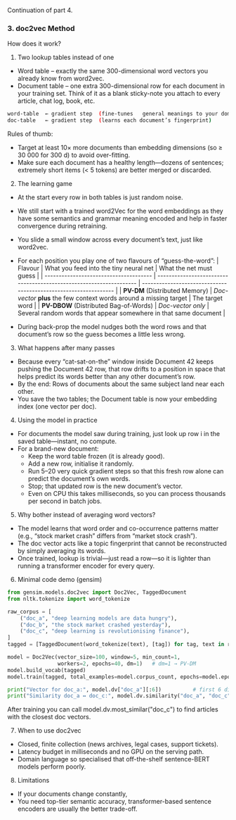 Continuation of part 4.

### 3. doc2vec Method

How does it work?

1. Two lookup tables instead of one
- Word table – exactly the same 300-dimensional word vectors you already know from word2vec.
- Document table – one extra 300-dimensional row for each document in your training set. Think of it as a blank sticky-note you attach to every article, chat log, book, etc.
```bash
word-table  ← gradient step  (fine-tunes   general meanings to your domain)
doc-table   ← gradient step  (learns each document’s fingerprint)
```

Rules of thumb:
- Target at least 10× more documents than embedding dimensions (so ≥ 30 000 for 300 d) to avoid over-fitting.
- Make sure each document has a healthy length—dozens of sentences; extremely short items (< 5 tokens) are better merged or discarded.


2. The learning game
- At the start every row in both tables is just random noise.
- We still start with a trained word2Vec for the word embeddings as they have some semantics and grammar meaning encoded and help in faster convergence during retraining.

- You slide a small window across every document’s text, just like word2vec.
- For each position you play one of two flavours of “guess-the-word”:
| Flavour                                | What you feed into the tiny neural net                              | What the net must guess                                          |
| -------------------------------------- | ------------------------------------------------------------------- | ---------------------------------------------------------------- |
| **PV-DM** (Distributed Memory)         | *Doc-vector* **plus** the few context words around a missing target | The target word                                                  |
| **PV-DBOW** (Distributed Bag-of-Words) | *Doc-vector only*                                                   | Several random words that appear somewhere in that same document |

- During back-prop the model nudges both the word rows and that document’s row so the guess becomes a little less wrong.

3. What happens after many passes
- Because every “cat-sat-on-the” window inside Document 42 keeps pushing the Document 42 row, that row drifts to a position in space that helps predict its words better than any other document’s row.
- By the end: Rows of documents about the same subject land near each other.
- You save the two tables; the Document table is now your embedding index (one vector per doc).

4. Using the model in practice
- For documents the model saw during training, just look up row i in the saved table—instant, no compute.
- For a brand-new document:
  - Keep the word table frozen (it is already good).
  - Add a new row, initialise it randomly.
  - Run 5–20 very quick gradient steps so that this fresh row alone can predict the document’s own words.
  - Stop; that updated row is the new document’s vector.
  - Even on CPU this takes milliseconds, so you can process thousands per second in batch jobs.

5. Why bother instead of averaging word vectors?
- The model learns that word order and co-occurrence patterns matter (e.g., “stock market crash” differs from “market stock crash”).
- The doc vector acts like a topic fingerprint that cannot be reconstructed by simply averaging its words.
- Once trained, lookup is trivial—just read a row—so it is lighter than running a transformer encoder for every query.

6. Minimal code demo (gensim)
```python
from gensim.models.doc2vec import Doc2Vec, TaggedDocument
from nltk.tokenize import word_tokenize

raw_corpus = [
    ("doc_a", "deep learning models are data hungry"),
    ("doc_b", "the stock market crashed yesterday"),
    ("doc_c", "deep learning is revolutionising finance"),
]
tagged = [TaggedDocument(word_tokenize(text), [tag]) for tag, text in raw_corpus]

model = Doc2Vec(vector_size=100, window=5, min_count=1,
                workers=2, epochs=40, dm=1)   # dm=1 → PV-DM
model.build_vocab(tagged)
model.train(tagged, total_examples=model.corpus_count, epochs=model.epochs)

print("Vector for doc_a:", model.dv["doc_a"][:6])          # first 6 dims
print("Similarity doc_a ↔ doc_c:", model.dv.similarity("doc_a", "doc_c"))
```
After training you can call model.dv.most_similar("doc_c") to find articles with the closest doc vectors.

7. When to use doc2vec
- Closed, finite collection (news archives, legal cases, support tickets).
- Latency budget in milliseconds and no GPU on the serving path.
- Domain language so specialised that off-the-shelf sentence-BERT models perform poorly.

8. Limitations
- If your documents change constantly,
- You need top-tier semantic accuracy,
transformer-based sentence encoders are usually the better trade-off.
